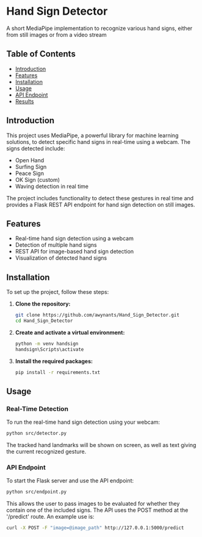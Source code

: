 # Hand Sign Detector
A short MediaPipe implementation to recognize various hand signs, either from still images or from a video stream

## Table of Contents
- [Introduction](#introduction)
- [Features](#features)
- [Installation](#installation)
- [Usage](#usage)
- [API Endpoint](#api-endpoint)
- [Results](#results)

## Introduction
This project uses MediaPipe, a powerful library for machine learning solutions, to detect specific hand signs in real-time using a webcam. The signs detected include:
- Open Hand
- Surfing Sign
- Peace Sign
- OK Sign (custom)
- Waving detection in real time

The project includes functionality to detect these gestures in real time and provides a Flask REST API endpoint for hand sign detection on still images.

## Features
- Real-time hand sign detection using a webcam
- Detection of multiple hand signs
- REST API for image-based hand sign detection
- Visualization of detected hand signs

## Installation
To set up the project, follow these steps:

1. **Clone the repository:**
    ```sh
    git clone https://github.com/awynants/Hand_Sign_Detector.git
    cd Hand_Sign_Detector
    ```

2. **Create and activate a virtual environment:**
    ```sh
    python -m venv handsign
    handsign\Scripts\activate   
    ```

3. **Install the required packages:**
    ```sh
    pip install -r requirements.txt
    ```

## Usage

### Real-Time Detection
To run the real-time hand sign detection using your webcam:
```sh
python src/detector.py
```
The tracked hand landmarks will be shown on screen, as well as text giving the current recognized gesture.

### API Endpoint
To start the Flask server and use the API endpoint:
```sh
python src/endpoint.py
```

This allows the user to pass images to be evaluated for whether they contain one of the included signs. The API uses the POST method at the '/predict' route. An example use is:
```sh
curl -X POST -F "image=@image_path" http://127.0.0.1:5000/predict
```